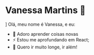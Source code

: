 

<!--
**Neeehmartins/Neeehmartins** is a ✨ _special_ ✨ repository because its `README.md` (this file) appears on your GitHub profile.

Here are some ideas to get you started:

- 🔭 I’m currently working on ...
- 🌱 I’m currently learning ...
- 👯 I’m looking to collaborate on ...
- 🤔 I’m looking for help with ...
- 💬 Ask me about ...
- 📫 How to reach me: ...
- 😄 Pronouns: ...
- ⚡ Fun fact: ...
-->

# Vanessa Martins :raising_hand:
] 
Olá, meu nome é Vanessa, e eu:

-  💜 Adoro aprender coisas novas
-  ⚡ Estou me aprofundando em React;
-  🚀 Quero ir muito longe, ir além!

